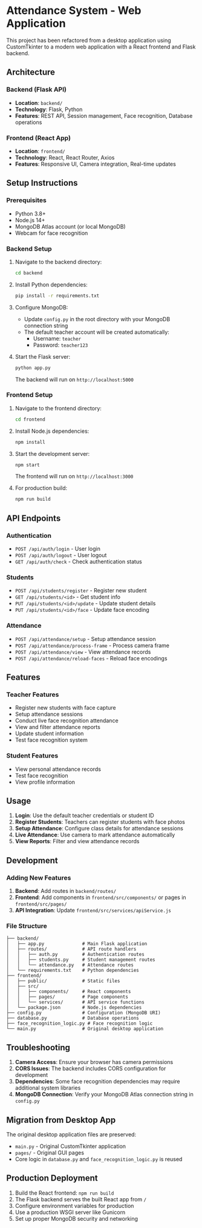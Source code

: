 # Attendance System - Web Application

This project has been refactored from a desktop application using CustomTkinter to a modern web application with a React frontend and Flask backend.

## Architecture

### Backend (Flask API)
- **Location**: `backend/`
- **Technology**: Flask, Python
- **Features**: REST API, Session management, Face recognition, Database operations

### Frontend (React App)
- **Location**: `frontend/`
- **Technology**: React, React Router, Axios
- **Features**: Responsive UI, Camera integration, Real-time updates

## Setup Instructions

### Prerequisites
- Python 3.8+
- Node.js 14+
- MongoDB Atlas account (or local MongoDB)
- Webcam for face recognition

### Backend Setup

1. Navigate to the backend directory:
   ```bash
   cd backend
   ```

2. Install Python dependencies:
   ```bash
   pip install -r requirements.txt
   ```

3. Configure MongoDB:
   - Update `config.py` in the root directory with your MongoDB connection string
   - The default teacher account will be created automatically:
     - Username: `teacher`
     - Password: `teacher123`

4. Start the Flask server:
   ```bash
   python app.py
   ```
   
   The backend will run on `http://localhost:5000`

### Frontend Setup

1. Navigate to the frontend directory:
   ```bash
   cd frontend
   ```

2. Install Node.js dependencies:
   ```bash
   npm install
   ```

3. Start the development server:
   ```bash
   npm start
   ```
   
   The frontend will run on `http://localhost:3000`

4. For production build:
   ```bash
   npm run build
   ```

## API Endpoints

### Authentication
- `POST /api/auth/login` - User login
- `POST /api/auth/logout` - User logout
- `GET /api/auth/check` - Check authentication status

### Students
- `POST /api/students/register` - Register new student
- `GET /api/students/<id>` - Get student info
- `PUT /api/students/<id>/update` - Update student details
- `PUT /api/students/<id>/face` - Update face encoding

### Attendance
- `POST /api/attendance/setup` - Setup attendance session
- `POST /api/attendance/process-frame` - Process camera frame
- `POST /api/attendance/view` - View attendance records
- `POST /api/attendance/reload-faces` - Reload face encodings

## Features

### Teacher Features
- Register new students with face capture
- Setup attendance sessions
- Conduct live face recognition attendance
- View and filter attendance reports
- Update student information
- Test face recognition system

### Student Features
- View personal attendance records
- Test face recognition
- View profile information

## Usage

1. **Login**: Use the default teacher credentials or student ID
2. **Register Students**: Teachers can register students with face photos
3. **Setup Attendance**: Configure class details for attendance sessions
4. **Live Attendance**: Use camera to mark attendance automatically
5. **View Reports**: Filter and view attendance records

## Development

### Adding New Features

1. **Backend**: Add routes in `backend/routes/`
2. **Frontend**: Add components in `frontend/src/components/` or pages in `frontend/src/pages/`
3. **API Integration**: Update `frontend/src/services/apiService.js`

### File Structure

```
├── backend/
│   ├── app.py              # Main Flask application
│   ├── routes/             # API route handlers
│   │   ├── auth.py         # Authentication routes
│   │   ├── students.py     # Student management routes
│   │   └── attendance.py   # Attendance routes
│   └── requirements.txt    # Python dependencies
├── frontend/
│   ├── public/             # Static files
│   ├── src/
│   │   ├── components/     # React components
│   │   ├── pages/          # Page components
│   │   └── services/       # API service functions
│   └── package.json        # Node.js dependencies
├── config.py               # Configuration (MongoDB URI)
├── database.py             # Database operations
├── face_recognition_logic.py # Face recognition logic
└── main.py                 # Original desktop application
```

## Troubleshooting

1. **Camera Access**: Ensure your browser has camera permissions
2. **CORS Issues**: The backend includes CORS configuration for development
3. **Dependencies**: Some face recognition dependencies may require additional system libraries
4. **MongoDB Connection**: Verify your MongoDB Atlas connection string in `config.py`

## Migration from Desktop App

The original desktop application files are preserved:
- `main.py` - Original CustomTkinter application
- `pages/` - Original GUI pages
- Core logic in `database.py` and `face_recognition_logic.py` is reused

## Production Deployment

1. Build the React frontend: `npm run build`
2. The Flask backend serves the built React app from `/`
3. Configure environment variables for production
4. Use a production WSGI server like Gunicorn
5. Set up proper MongoDB security and networking